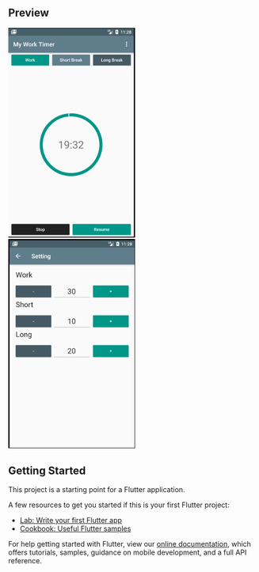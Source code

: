## Preview
<img src="https://github.com/ddiffa/ProductivityTimer/blob/master/ss/1.png"
width="256">&nbsp;&nbsp;&nbsp;
<img src="https://github.com/ddiffa/ProductivityTimer/blob/master/ss/2.png"
width="256">&nbsp;&nbsp;&nbsp;

## Getting Started

This project is a starting point for a Flutter application.

A few resources to get you started if this is your first Flutter project:

- [Lab: Write your first Flutter app](https://flutter.dev/docs/get-started/codelab)
- [Cookbook: Useful Flutter samples](https://flutter.dev/docs/cookbook)

For help getting started with Flutter, view our
[online documentation](https://flutter.dev/docs), which offers tutorials,
samples, guidance on mobile development, and a full API reference.
